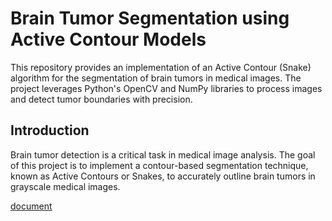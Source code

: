 # Brain Tumor Segmentation using Active Contour Models

This repository provides an implementation of an Active Contour (Snake) algorithm for the segmentation of brain tumors in medical images. The project leverages Python's OpenCV and NumPy libraries to process images and detect tumor boundaries with precision.



## Introduction

Brain tumor detection is a critical task in medical image analysis. The goal of this project is to implement a contour-based segmentation technique, known as Active Contours or Snakes, to accurately outline brain tumors in grayscale medical images.

[document](https://github.com/nikhil8424/Brain-Tumor-Segmentation-Using-Active-Contours/blob/main/FM_PROJECT.docx)
